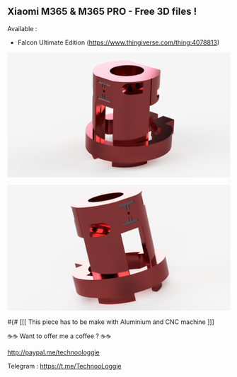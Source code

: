 ## Xiaomi M365 & M365 PRO - Free 3D files !

Available :

- Falcon Ultimate Edition (https://www.thingiverse.com/thing:4078813)

![Falcon Ultimate Edition](images/falcon/00.png)

![Falcon Ultimate Edition](images/falcon/01.png)


#{# [[[ This piece has to be make with Aluminium and CNC machine ]]]

☕☕ Want to offer me a coffee ? ☕☕

http://paypal.me/technoologgie

Telegram : https://t.me/TechnooLoggie
